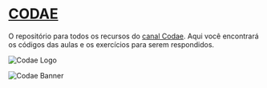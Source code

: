 # [CODAE](https://www.youtube.com/channel/UCGho6jJaDh51TqUckTqcyKg)
O repositório para todos os recursos do [canal Codae](https://www.youtube.com/channel/UCGho6jJaDh51TqUckTqcyKg). Aqui você encontrará os códigos das aulas e os exercícios para serem respondidos.

![Codae Logo](https://i.imgur.com/50zGWIz.png)

![Codae Banner](https://i.imgur.com/i9EhZuw.png)
